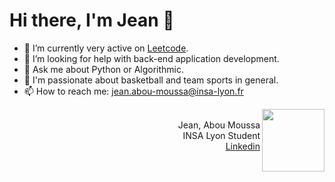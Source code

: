 
<h1> Hi there, I'm Jean 👋 </h1> 

- 🔭 I’m currently very active on <a href = "https://leetcode.com/jean_am/">Leetcode</a>.
- 🤔 I’m looking for help with back-end application development.
- 💬 Ask me about Python or Algorithmic.
- 🏀 I'm passionate about basketball and team sports in general.
- 📫 How to reach me: jean.abou-moussa@insa-lyon.fr


<div align='center'>
  
  <img src="https://user-images.githubusercontent.com/94708849/160274563-01dc1fbf-f38e-4396-b0f3-2c4f4204c21b.png" width="100" height="100" align="right">
   <br/> <div align="right"> Jean, Abou Moussa <br/> INSA Lyon Student <br/> <a href = "https://www.linkedin.com/in/jean-abou-moussa"> Linkedin </a> </div>
 </div>


